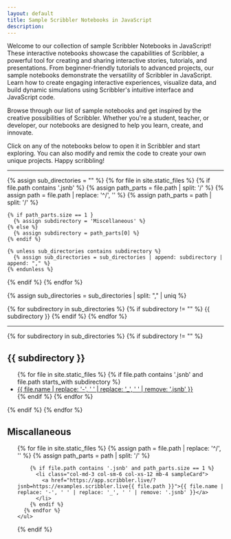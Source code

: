 ```yaml
---
layout: default
title: Sample Scribbler Notebooks in JavaScript
description: 
---
```

Welcome to our collection of sample Scribbler Notebooks in JavaScript! These interactive notebooks showcase the capabilities of Scribbler, a powerful tool for creating and sharing interactive stories, tutorials, and presentations. From beginner-friendly tutorials to advanced projects, our sample notebooks demonstrate the versatility of Scribbler in JavaScript. Learn how to create engaging interactive experiences, visualize data, and build dynamic simulations using Scribbler's intuitive interface and JavaScript code.

Browse through our list of sample notebooks and get inspired by the creative possibilities of Scribbler. Whether you're a student, teacher, or developer, our notebooks are designed to help you learn, create, and innovate.

Click on any of the notebooks below to open it in Scribbler and start exploring. You can also modify and remix the code to create your own unique projects. Happy scribbling!
<hr>




{% assign sub_directories = "" %}
{% for file in site.static_files %}
  {% if file.path contains '.jsnb' %}
    {% assign path_parts = file.path | split: '/' %}
    {% assign path = file.path | replace: '^/', '' %}
    {% assign path_parts = path | split: '/' %}
    
    {% if path_parts.size == 1 }
      {% assign subdirectory = 'Miscellaneous' %}
    {% else %}
      {% assign subdirectory = path_parts[0] %}
    {% endif %}
    
    {% unless sub_directories contains subdirectory %}
      {% assign sub_directories = sub_directories | append: subdirectory | append: "," %}
    {% endunless %}
  {% endif %}
{% endfor %}

{% assign sub_directories = sub_directories | split: "," | uniq %}

{% for subdirectory in sub_directories %}
  {% if subdirectory != "" %}
    {{ subdirectory }}
  {% endif %}
{% endfor %}

<hr>

{% for subdirectory in sub_directories %}
  {% if subdirectory != "" %}
    <h2>{{ subdirectory }}</h2>
    <ul class="row">
      {% for file in site.static_files %}
        {% if file.path contains '.jsnb' and file.path starts_with subdirectory %}
          <li class="col-md-3 col-sm-6 col-xs-12 mb-4 sampleCard">
            <a href="https://app.scribbler.live/?jsnb=https://examples.scribbler.live{{ file.path }}">{{ file.name | replace: '-', ' ' | replace: '_', ' ' | remove: '.jsnb' }}</a>
          </li>
        {% endif %}
      {% endfor %}
    </ul>
  {% endif %}
{% endfor %}


<h2>Miscallaneous</h2>
    <ul class="row">
      {% for file in site.static_files %}
        {% assign path = file.path | replace: '^/', '' %}
    {% assign path_parts = path | split: '/' %}
  
        {% if file.path contains '.jsnb' and path_parts.size == 1 %}
          <li class="col-md-3 col-sm-6 col-xs-12 mb-4 sampleCard">
            <a href="https://app.scribbler.live/?jsnb=https://examples.scribbler.live{{ file.path }}">{{ file.name | replace: '-', ' ' | replace: '_', ' ' | remove: '.jsnb' }}</a>
          </li>
        {% endif %}
      {% endfor %}
    </ul>
  {% endif %}


